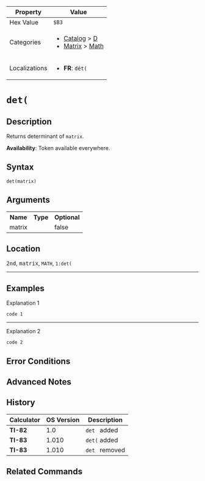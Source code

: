 | Property      | Value |
|---------------|-------|
| Hex Value     | `$B3`|
| Categories    | <ul><li>[Catalog](<../categories/Catalog.md>) > [D](<../categories/Catalog.md#D>)</li><li>[Matrix](<../categories/Matrix.md>) > [Math](<../categories/Matrix.md#Math>)</li></ul> |
| Localizations | <ul><li><b>FR</b>: `dét(`</li></ul> |

# `det(`

## Description
Returns determinant of `matrix`.


<b>Availability</b>: Token available everywhere.

## Syntax
`det(matrix)`

## Arguments
<table>
<tr><th>Name</th><th>Type</th><th>Optional</th></tr>

<tr><td>matrix</td><td></td><td>false</td></tr>

</table>

## Location
<kbd>2nd</kbd>, <kbd>matrix</kbd>, `MATH`, `1:det(`
<hr>

## Examples

Explanation 1
```ti-basic
code 1
```
---
Explanation 2
```ti-basic
code 2
```

## Error Conditions


## Advanced Notes


## History
| Calculator | OS Version | Description |
|------------|------------|-------------|
| <b>TI-82</b> | 1.0 | `det ` added
| <b>TI-83</b> | 1.010 | `det(` added
| <b>TI-83</b> | 1.010 | `det ` removed

## Related Commands

    